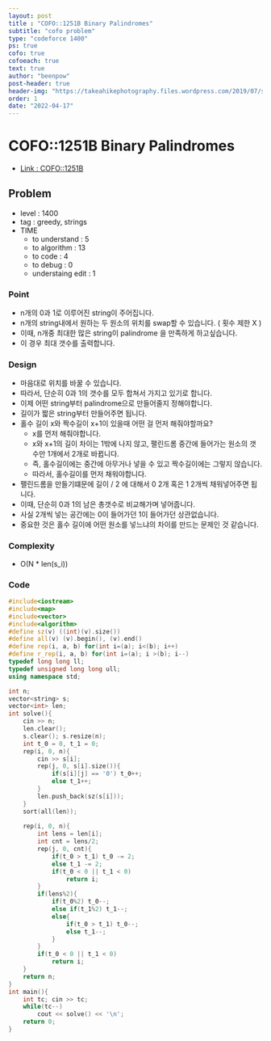 ```yaml
---
layout: post
title : "COFO::1251B Binary Palindromes"
subtitle: "cofo problem"
type: "codeforce 1400"
ps: true
cofo: true
cofoeach: true
text: true
author: "beenpow"
post-header: true
header-img: "https://takeahikephotography.files.wordpress.com/2019/07/snapseed.jpg?w=1024"
order: 1
date: "2022-04-17"
---
```

# COFO::1251B Binary Palindromes
- [Link : COFO::1251B](https://codeforces.com/problemset/problem/1251/B)


## Problem 

- level : 1400
- tag : greedy, strings
- TIME
  - to understand    : 5
  - to algorithm     : 13
  - to code          : 4
  - to debug         : 0 
  - understaing edit : 1

### Point
- n개의 0과 1로 이루어진 string이 주어집니다.
- n개의 string내에서 원하는 두 원소의 위치를 swap할 수 있습니다. ( 횟수 제한 X )
- 이때, n개중 최대한 많은 string이 palindrome 을 만족하게 하고싶습니다.
- 이 경우 최대 갯수를 출력합니다.

### Design
- 마음대로 위치를 바꿀 수 있습니다.
- 따라서, 단순히 0과 1의 갯수를 모두 합쳐서 가지고 있기로 합니다.
- 이제 어떤 string부터 palindrome으로 만들어줄지 정해야합니다.
- 길이가 짧은 string부터 만들어주면 됩니다.
- 홀수 길이 x와 짝수길이 x+1이 있을때 어떤 걸 먼저 해줘야할까요?
  - x를 먼저 해줘야합니다.
  - x와 x+1의 길이 차이는 1밖에 나지 않고, 팰린드롬 중간에 들어가는 원소의 갯수만 1개에서 2개로 바뀝니다.
  - 즉, 홀수길이에는 중간에 아무거나 넣을 수 있고 짝수길이에는 그렇지 않습니다.
  - 따라서, 홀수길이를 먼저 채워야합니다.
- 팰린드롬을 만들기떄문에 길이 / 2 에 대해서 0 2개 혹은 1 2개씩 채워넣어주면 됩니다.
- 이때, 단순히 0과 1의 남은 총갯수로 비교해가며 넣어줍니다.
- 사실 2개씩 넣는 공간에는 0이 들어가던 1이 들어가던 상관없습니다.
- 중요한 것은 홀수 길이에 어떤 원소를 넣느냐의 차이를 만드는 문제인 것 같습니다.

### Complexity
- O(N * len(s_i))

### Code

```cpp
#include<iostream>
#include<map>
#include<vector>
#include<algorithm>
#define sz(v) ((int)(v).size())
#define all(v) (v).begin(), (v).end()
#define rep(i, a, b) for(int i=(a); i<(b); i++)
#define r_rep(i, a, b) for(int i=(a); i >(b); i--)
typedef long long ll;
typedef unsigned long long ull;
using namespace std;

int n;
vector<string> s;
vector<int> len;
int solve(){
    cin >> n;
    len.clear();
    s.clear(); s.resize(n);
    int t_0 = 0, t_1 = 0;
    rep(i, 0, n){
        cin >> s[i];
        rep(j, 0, s[i].size()){
            if(s[i][j] == '0') t_0++;
            else t_1++;
        }
        len.push_back(sz(s[i]));
    }
    sort(all(len));
    
    rep(i, 0, n){
        int lens = len[i];
        int cnt = lens/2;
        rep(j, 0, cnt){
            if(t_0 > t_1) t_0 -= 2;
            else t_1 -= 2;
            if(t_0 < 0 || t_1 < 0)
                return i;
        }
        if(lens%2){
            if(t_0%2) t_0--;
            else if(t_1%2) t_1--;
            else{
                if(t_0 > t_1) t_0--;
                else t_1--;
            }
        }
        if(t_0 < 0 || t_1 < 0)
            return i;
    }
    return n;
}
int main(){
    int tc; cin >> tc;
    while(tc--)
        cout << solve() << '\n';
    return 0;
}
```

